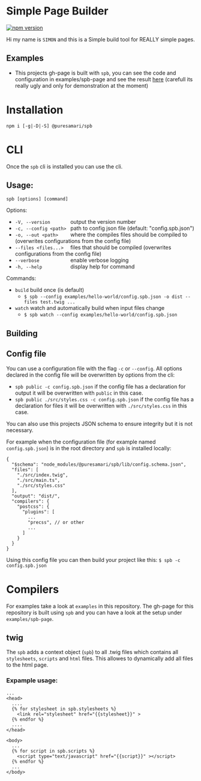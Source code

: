 # Simple Page Builder

[![npm version](https://badge.fury.io/js/%40puresamari%2Fspb.svg)](https://badge.fury.io/js/%40puresamari%2Fspb)

Hi my name is `SIMON` and this is a Simple build tool for REALLY simple pages.

## Examples
- This projects gh-page is built with `spb`, you can see the code and configuration in examples/spb-page and see the result [here](https://puresamari.github.io/spb/) (carefull its really ugly and only for demonstration at the moment)

# Installation
    npm i [-g|-D|-S] @puresamari/spb

# CLI

Once the `spb` cli is installed you can use the cli.

## Usage:

    spb [options] [command]

Options:
- `-V, --version       ` output the version number
- `-c, --config <path> ` path to config json file (default: "config.spb.json")
- `-o, --out <path>    ` where the compiles files should be compiled to (overwrites configurations from the config file)
- `--files <files...>  ` files that should be compiled (overwrites configurations from the config file)
- `--verbose           ` enable verbose logging
- `-h, --help          ` display help for command

Commands:
  - `build` build once (is default)
    - `$ spb --config examples/hello-world/config.spb.json -o dist --files test.twig ...`
  - `watch` watch and automatically build when input files change
    - `$ spb watch --config examples/hello-world/config.spb.json`

## Building

## Config file

You can use a configuration file with the flag `-c` or `--config`.
All options declared in the config file will be overwritten by options from the cli:
- `spb public -c config.spb.json` if the config file has a declaration for output it will be overwritten with `public` in this case.
- `spb public ./src/styles.css -c config.spb.json` if the config file has a declaration for files it will be overwritten with `./src/styles.css` in this case.

You can also use this projects JSON schema to ensure integrity but it is not necessary.

For example when the configuration file (for example named `config.spb.json`) is in the root directory and `spb` is installed locally:
```
{
  "$schema": "node_modules/@puresamari/spb/lib/config.schema.json",
  "files": [
    "./src/index.twig",
    "./src/main.ts",
    "./src/styles.css"
  ],
  "output": "dist/",
  "compilers": {
    "postcss": {
      "plugins": [
        ...
        "precss", // or other
        ...
      ]
    }
  }
}
```

Using this config file you can then build your project like this: `$ spb -c config.spb.json`

# Compilers

For examples take a look at `examples` in this repository. The gh-page for this repository is built using `spb` and you can have a look at the setup under `examples/spb-page`.

## twig 

The `spb` adds a context object (`spb`) to all .twig files which contains all `stylesheets`, `scripts` and `html` files. This allowes to dynamically add all files to the html page.

### Expample usage:
```
...
<head>
  ....
  {% for stylesheet in spb.stylesheets %}
    <link rel="stylesheet" href="{{stylesheet}}" >
  {% endfor %}
  ....
</head>

<body>
  ...
  {% for script in spb.scripts %}
    <script type="text/javascript" href="{{script}}" ></script>
  {% endfor %}
  ...
</body>

```